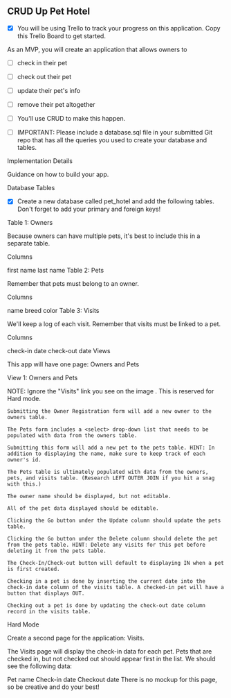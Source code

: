 ## CRUD Up Pet Hotel

- [x] You will be using Trello to track your progress on this application. Copy this Trello Board to get started.

As an MVP, you will create an application that allows owners to

- [ ] check in their pet
- [ ] check out their pet
- [ ] update their pet's info
- [ ] remove their pet altogether
- [ ] You'll use CRUD to make this happen.

- [ ] IMPORTANT: Please include a database.sql file in your submitted Git repo that has all the queries you used to create your database and tables.

Implementation Details

Guidance on how to build your app.

Database Tables

- [x] Create a new database called pet_hotel and add the following tables. Don't forget to add your primary and foreign keys!

Table 1: Owners

Because owners can have multiple pets, it's best to include this in a separate table.

Columns

first name
last name
Table 2: Pets

Remember that pets must belong to an owner.

Columns

name
breed
color
Table 3: Visits

We'll keep a log of each visit. Remember that visits must be linked to a pet.

Columns

check-in date
check-out date
Views

This app will have one page: Owners and Pets

View 1: Owners and Pets

NOTE: Ignore the "Visits" link you see on the image . This is reserved for Hard mode.

    Submitting the Owner Registration form will add a new owner to the owners table.

    The Pets form includes a <select> drop-down list that needs to be populated with data from the owners table. 

    Submitting this form will add a new pet to the pets table. HINT: In addition to displaying the name, make sure to keep track of each owner's id.

    The Pets table is ultimately populated with data from the owners, pets, and visits table. (Research LEFT OUTER JOIN if you hit a snag with this.)

    The owner name should be displayed, but not editable.

    All of the pet data displayed should be editable.

    Clicking the Go button under the Update column should update the pets table.

    Clicking the Go button under the Delete column should delete the pet from the pets table. HINT: Delete any visits for this pet before deleting it from the pets table.

    The Check-In/Check-out button will default to displaying IN when a pet is first created.

    Checking in a pet is done by inserting the current date into the check-in date column of the visits table. A checked-in pet will have a button that displays OUT.

    Checking out a pet is done by updating the check-out date column record in the visits table.

Hard Mode

Create a second page for the application: Visits.

The Visits page will display the check-in data for each pet. Pets that are checked in, but not checked out should appear first in the list. We should see the following data:

Pet name
Check-in date
Checkout date
There is no mockup for this page, so be creative and do your best!